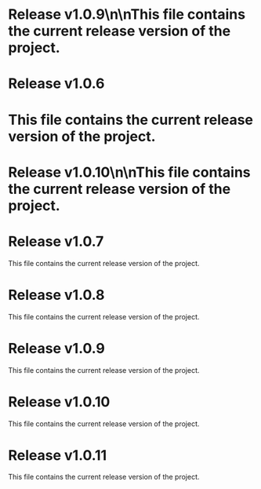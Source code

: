 
# Release v1.0.9\n\nThis file contains the current release version of the project.

# Release v1.0.6

This file contains the current release version of the project.
=======
# Release v1.0.10\n\nThis file contains the current release version of the project.

# Release v1.0.7

This file contains the current release version of the project.

# Release v1.0.8

This file contains the current release version of the project.

# Release v1.0.9

This file contains the current release version of the project.

# Release v1.0.10

This file contains the current release version of the project.

# Release v1.0.11

This file contains the current release version of the project.
